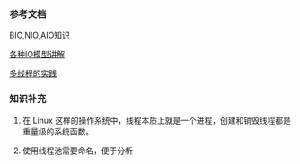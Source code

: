 ### 参考文档

[BIO,NIO,AIO知识](https://snailclimb.gitee.io/javaguide/#/docs/java/BIO-NIO-AIO?id=_1-bio-blocking-io)

[各种IO模型讲解](https://mp.weixin.qq.com/s?__biz=Mzg3MjA4MTExMw==&mid=2247484746&idx=1&sn=c0a7f9129d780786cabfcac0a8aa6bb7&source=41#wechat_redirect)

[多线程的实践](https://snailclimb.gitee.io/javaguide/#/./docs/java/Multithread/best-practice-of-threadpool)

### 知识补充

1. 在 Linux 这样的操作系统中，线程本质上就是一个进程，创建和销毁线程都是重量级的系统函数。

2. 使用线程池需要命名，便于分析